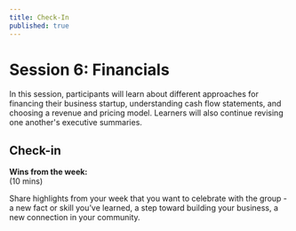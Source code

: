 ```yaml
---
title: Check-In
published: true
---
```

# Session 6: Financials

In this session, participants will learn about different approaches for financing their business startup, understanding cash flow statements, and choosing a revenue and pricing model. Learners will also continue revising one another's executive summaries.


## Check-in 

**Wins from the week:** <br>
(10 mins)

Share highlights from your week that you want to celebrate with the group - a new fact or skill you’ve learned, a step toward building your business, a new connection in your community. 
